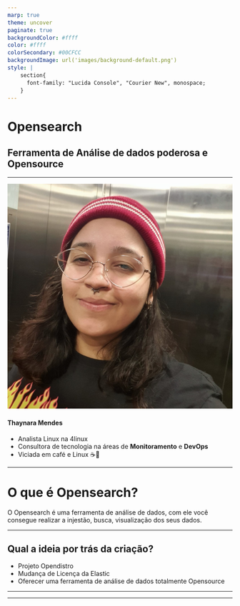 ```yaml
---
marp: true
theme: uncover
paginate: true
backgroundColor: #ffff
color: #ffff
colorSecondary: #00CFCC
backgroundImage: url('images/background-default.png')
style: |
    section{
      font-family: "Lucida Console", "Courier New", monospace;
    }
---
```


# **Opensearch**
## Ferramenta de Análise de dados poderosa e Opensource

---

![bg right:50% 80% ](images/fotinha.jpeg)

#### Thaynara Mendes
- Analista Linux na 4linux
- Consultora de tecnologia na áreas de **Monitoramento** e **DevOps**
- Viciada em café e Linux ☕️🐧️


---

# O que é Opensearch? 

O Opensearch é uma ferramenta de análise de dados, com ele você consegue realizar a injestão, busca, visualização dos seus dados.

---

## Qual a ideia por trás da criação?

- Projeto Opendistro
- Mudança de Licença da Elastic
- Oferecer uma ferramenta de análise de dados totalmente Opensource

---



---



